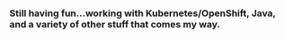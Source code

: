 ### Still having fun...working with Kubernetes/OpenShift, Java, and a variety of other stuff that comes my way.
